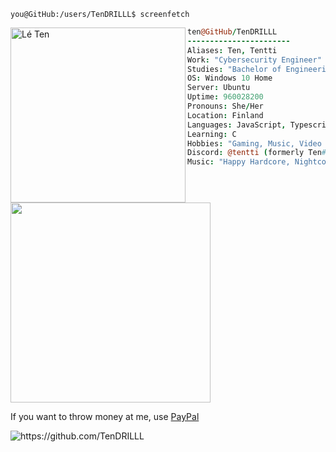 ```console
you@GitHub:/users/TenDRILLL$ screenfetch
```
<div id="screenfetch">
<img align="left" src="https://i.imgur.com/N7AKfi0.png" alt="Lé Ten" width="280" /> 
  
```coffee
ten@GitHub/TenDRILLL
-----------------------
Aliases: Ten, Tentti
Work: "Cybersecurity Engineer"
Studies: "Bachelor of Engineering, Information and Communication Technologies"
OS: Windows 10 Home
Server: Ubuntu
Uptime: 960028200
Pronouns: She/Her
Location: Finland
Languages: JavaScript, Typescript
Learning: C
Hobbies: "Gaming, Music, Video Edits, Programming"
Discord: @tentti (formerly Ten#0010)
Music: "Happy Hardcore, Nightcore, Rock, Metal"
```  
<a href="https://discord.com/users/484419124433518602"><img src="https://lanyard.cnrad.dev/api/484419124433518602?idleMessage=Surfing%20waves%20in%20cyberspace..." width="320"/></a>
</div>

If you want to throw money at me, use [PayPal](https://paypal.me/tentti)

<img src="https://komarev.com/ghpvc/?username=TenDRILLL" alt="https://github.com/TenDRILLL" />
